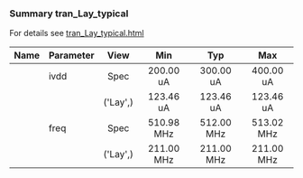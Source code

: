 ### Summary tran_Lay_typical

For details see <a href='tran_Lay_typical.html'>tran_Lay_typical.html</a>

|**Name**|**Parameter**|**View**|**Min** | **Typ** | **Max**|
|:---|:---|:---:|:---:|:---:|:---:|
||ivdd | Spec | 200.00 uA | 300.00 uA | 400.00 uA |
| | | ('Lay',)|123.46 uA | 123.46 uA | 123.46 uA |
||freq | Spec | 510.98 MHz | 512.00 MHz | 513.02 MHz |
| | | ('Lay',)|211.00 MHz | 211.00 MHz | 211.00 MHz |
